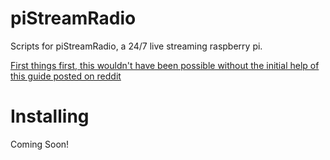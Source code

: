 # piStreamRadio

Scripts for piStreamRadio, a 24/7 live streaming raspberry pi.

[First things first, this wouldn't have been possible without the initial help of this guide posted on reddit](https://www.reddit.com/r/raspberry_pi/comments/61ntji/247_youtube_music_live_stream_and_how_you_can/)

# Installing

Coming Soon!

